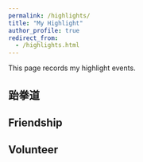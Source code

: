 ```yaml
---
permalink: /highlights/
title: "My Highlight"
author_profile: true
redirect_from:
  - /highlights.html
---
```

  
This page records my highlight events.

## 跆拳道


## Friendship


## Volunteer
